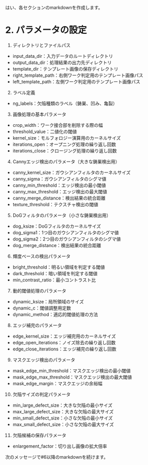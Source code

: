 はい、各セクションのmarkdownを作成します。

# 2. パラメータの設定

1. ディレクトリとファイルパス
  - input_data_dir：入力データのルートディレクトリ
  - output_data_dir：処理結果の出力先ディレクトリ
  - template_dir：テンプレート画像の保存ディレクトリ
  - right_template_path：右側ワーク判定用のテンプレート画像パス
  - left_template_path：左側ワーク判定用のテンプレート画像パス

2. ラベル定義
  - ng_labels：欠陥種類のラベル（鋳巣、凹み、亀裂）

3. 画像処理の基本パラメータ
  - crop_width：ワーク接合部を削除する際の幅
  - threshold_value：二値化の閾値
  - kernel_size：モルフォロジー演算用のカーネルサイズ
  - iterations_open：オープニング処理の繰り返し回数
  - iterations_close：クロージング処理の繰り返し回数

4. Cannyエッジ検出のパラメータ（大きな鋳巣検出用）
  - canny_kernel_size：ガウシアンフィルタのカーネルサイズ
  - canny_sigma：ガウシアンフィルタのシグマ値
  - canny_min_threshold：エッジ検出の最小閾値
  - canny_max_threshold：エッジ検出の最大閾値
  - canny_merge_distance：検出結果の統合距離
  - texture_threshold：テクスチャ検出の閾値

5. DoGフィルタのパラメータ（小さな鋳巣検出用）
  - dog_ksize：DoGフィルタのカーネルサイズ
  - dog_sigma1：1つ目のガウシアンフィルタのシグマ値
  - dog_sigma2：2つ目のガウシアンフィルタのシグマ値
  - dog_merge_distance：検出結果の統合距離

6. 輝度ベースの検出パラメータ
  - bright_threshold：明るい領域を判定する閾値
  - dark_threshold：暗い領域を判定する閾値
  - min_contrast_ratio：最小コントラスト比

7. 動的閾値処理のパラメータ
  - dynamic_ksize：局所領域のサイズ
  - dynamic_c：閾値調整用定数
  - dynamic_method：適応的閾値処理の方法

8. エッジ補完のパラメータ
  - edge_kernel_size：エッジ補完用のカーネルサイズ
  - edge_open_iterations：ノイズ除去の繰り返し回数
  - edge_close_iterations：エッジ補完の繰り返し回数

9. マスクエッジ検出のパラメータ
  - mask_edge_min_threshold：マスクエッジ検出の最小閾値
  - mask_edge_max_threshold：マスクエッジ検出の最大閾値
  - mask_edge_margin：マスクエッジの余裕幅

10. 欠陥サイズの判定パラメータ
  - min_large_defect_size：大きな欠陥の最小サイズ
  - max_large_defect_size：大きな欠陥の最大サイズ
  - min_small_defect_size：小さな欠陥の最小サイズ
  - max_small_defect_size：小さな欠陥の最大サイズ

11. 欠陥候補の保存パラメータ
  - enlargement_factor：切り出し画像の拡大倍率

次のメッセージで#6以降のmarkdownを続けます。
